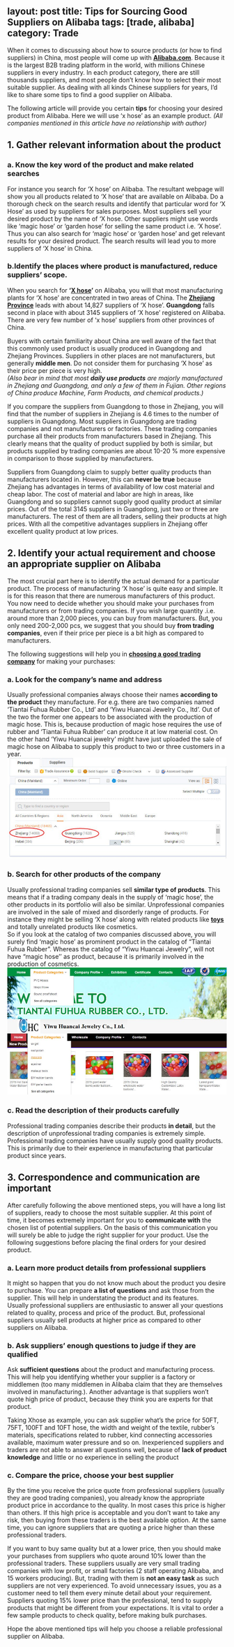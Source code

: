 layout: post
title: Tips for Sourcing Good Suppliers on Alibaba
tags: [trade, alibaba]
category: Trade
---

When it comes to discussing about how to source products (or how to find suppliers) in China, most people will come up with **[Alibaba.com](http://www.alibaba.com/)**. Because it is the largest B2B trading platform in the world, with millions Chinese suppliers in every industry. In each product category, there are still thousands suppliers, and most people don’t know how to select their most suitable supplier. As dealing with all kinds Chinese suppliers for years, I’d like to share some tips to find a good supplier on Alibaba.

The following article will provide you certain **tips** for choosing your desired product from Alibaba. Here we will use ‘x hose’ as an example product. _(All companies mentioned in this article have no relationship with author)_

## 1. Gather relevant information about the product

### a. Know the key word of the product and make related searches

For instance you search for ‘X hose’ on Alibaba. The resultant webpage will show you all products related to ‘X hose’ that are available on Alibaba. Do a thorough check on the search results and identify that particular word for ‘X Hose’ as used by suppliers for sales purposes. Most suppliers sell your desired product by the name of ‘X hose. Other suppliers might use words like ‘magic hose’ or ‘garden hose’ for selling the same product i.e. ‘X hose’. Thus you can also search for ‘magic hose’ or ‘garden hose’ and get relevant results for your desired product. The search results will lead you to more suppliers of ‘X hose’ in China.

### b.Identify the places where product is manufactured, reduce suppliers’ scope.

When you search for **‘[X hose](https://www.youtube.com/results?search_query=x+hose)’** on Alibaba, you will that most manufacturing plants for ‘X hose’ are concentrated in two areas of China. The **[Zhejiang Province](https://en.wikipedia.org/wiki/Zhejiang)** leads with about 14,827 suppliers of ‘X hose’. **Guangdong** falls second in place with about 3145 suppliers of ‘X hose’ registered on Alibaba. There are very few number of ‘x hose’ suppliers from other provinces of China.

Buyers with certain familiarity about China are well aware of the fact that this commonly used product is usually produced in Guangdong and Zhejiang Provinces. Suppliers in other places are not manufacturers, but generally **middle men**. Do not consider them for purchasing ‘X hose’ as their price per piece is very high.  
_(Also bear in mind that most **daily use products** are majorly manufactured in Zhejiang and Guangdong, and only a few of them in Fujian. Other regions of China produce Machine, Farm Products, and chemical products.)_

If you compare the suppliers from Guangdong to those in Zhejiang, you will find that the number of suppliers in Zhejiang is 4.6 times to the number of suppliers in Guangdong. Most suppliers in Guangdong are trading companies and not manufacturers or factories. These trading companies purchase all their products from manufacturers based in Zhejiang. This clearly means that the quality of product supplied by both is similar, but products supplied by trading companies are about 10-20 % more expensive in comparison to those supplied by manufacturers.

Suppliers from Guangdong claim to supply better quality products than manufacturers located in. However, this can **never be true** because Zhejiang has advantages in terms of availability of low cost material and cheap labor. The cost of material and labor are high in areas, like Guangdong and so suppliers cannot supply good quality product at similar prices. Out of the total 3145 suppliers in Guangdong, just two or three are manufacturers. The rest of them are all traders, selling their products at high prices. With all the competitive advantages suppliers in Zhejiang offer excellent quality product at low prices.

## 2. Identify your actual requirement and choose an appropriate supplier on Alibaba

The most crucial part here is to identify the actual demand for a particular product. The process of manufacturing ‘X hose’ is quite easy and simple. It is for this reason that there are numerous manufacturers of this product. You now need to decide whether you should make your purchases from manufacturers or from trading companies. If you wish large quantity .i.e. around more than 2,000 pieces, you can buy from manufacturers. But, you only need 200-2,000 pcs, we suggest that you should buy **from trading companies**, even if their price per piece is a bit high as compared to manufacturers.

The following suggestions will help you in **[choosing a good trading company](https://jingsourcing.com/4-reasons-why-trading-companies-are-better-than-manufacturers/)** for making your purchases:

### a. Look for the company’s name and address

Usually professional companies always choose their names **according to the product** they manufacture. For e.g. there are two companies named ‘Tiantai Fuhua Rubber Co., Ltd’ and ‘Yiwu Huancai Jewelry Co., ltd’. Out of the two the former one appears to be associated with the production of magic hose. This is, because production of magic hose requires the use of rubber and ‘Tiantai Fuhua Rubber’ can produce it at low material cost. On the other hand ‘Yiwu Huancai jewelry’ might have just uploaded the sale of magic hose on Alibaba to supply this product to two or three customers in a year.![source-product-on-alibaba-01](../resources/images/source-product-on-alibaba-01.jpg )

### b. Search for other products of the company

Usually professional trading companies sell **similar type of products**. This means that if a trading company deals in the supply of ‘magic hose’, the other products in its portfolio will also be similar. Unprofessional companies are involved in the sale of mixed and disorderly range of products. For instance they might be selling ‘X hose’ along with related products like **[toys](https://jingsourcing.com/how-to-import-toys-from-china-complete-guide-2/)** and totally unrelated products like cosmetics.  
So if you look at the catalog of two companies discussed above, you will surely find ‘magic hose’ as prominent product in the catalog of “Tiantai Fuhua Rubber”. Whereas the catalog of “Yiwu Huancai Jewelry”, will not have “magic hose’’ as product, because it is primarily involved in the production of cosmetics.![compare different supplier's product categories](../resources/images/source-product-on-alibaba-03.jpg )

### c. Read the description of their products carefully

Professional trading companies describe their products **in detail**, but the description of unprofessional trading companies is extremely simple. Professional trading companies have usually supply good quality products. This is primarily due to their experience in manufacturing that particular product since years.

## 3. Correspondence and communication are important

After carefully following the above mentioned steps, you will have a long list of suppliers, ready to choose the most suitable supplier. At this point of time, it becomes extremely important for you to **communicate with** the chosen list of potential suppliers. On the basis of this communication you will surely be able to judge the right supplier for your product. Use the following suggestions before placing the final orders for your desired product.

### a. Learn more product details from professional suppliers

It might so happen that you do not know much about the product you desire to purchase. You can prepare **a list of questions** and ask those from the supplier. This will help in understating the product and its features.  
Usually professional suppliers are enthusiastic to answer all your questions related to quality, process and price of the product. But, professional suppliers usually sell products at higher price as compared to other suppliers on Alibaba.

### b. Ask suppliers’ enough questions to judge if they are qualified

Ask **sufficient questions** about the product and manufacturing process. This will help you identifying whether your supplier is a factory or middlemen (too many middlemen in Alibaba claim that they are themselves involved in manufacturing.). Another advantage is that suppliers won’t quote high price of product, because they think you are experts for that product.

Taking Xhose as example, you can ask supplier what’s the price for 50FT, 75FT, 100FT and 10FT hose, the width and weight of the textile, rubber’s materials, specifications related to rubber, kind connecting accessories available, maximum water pressure and so on. Inexperienced suppliers and traders are not able to answer all questions well, because of **lack of product knowledge** and little or no experience in selling the product

### c. Compare the price, choose your best supplier

By the time you receive the price quote from professional suppliers (usually they are good trading companies), you already know the appropriate product price in accordance to the quality. In most cases this price is higher than others. If this high price is acceptable and you don’t want to take any risk, then buying from these traders is the best available option. At the same time, you can ignore suppliers that are quoting a price higher than these professional traders.

If you want to buy same quality but at a lower price, then you should make your purchases from suppliers who quote around 10% lower than the professional traders. These suppliers usually are very small trading companies with low profit, or small factories (2 staff operating Alibaba, and 15 workers producing). But, trading with them is **not an easy task** as such suppliers are not very experienced. To avoid unnecessary issues, you as a customer need to tell them every minute detail about your requirement. Suppliers quoting 15% lower price than the professional, tend to supply products that might be different from your expectations. It is vital to order a few sample products to check quality, before making bulk purchases.

Hope the above mentioned tips will help you choose a reliable professional supplier on Alibaba.